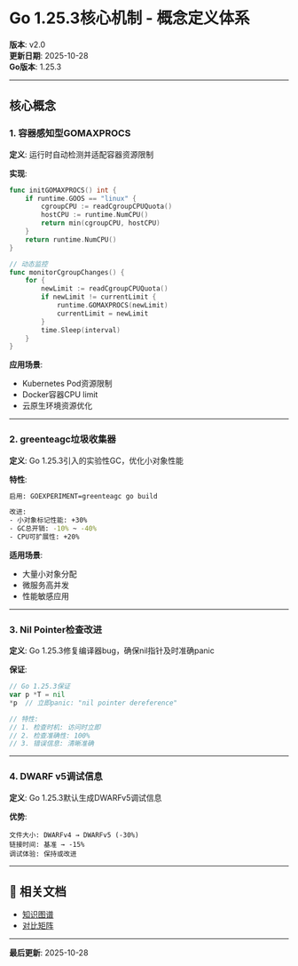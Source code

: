 # Go 1.25.3核心机制 - 概念定义体系

**版本**: v2.0  
**更新日期**: 2025-10-28  
**Go版本**: 1.25.3

---

## 核心概念

### 1. 容器感知型GOMAXPROCS

**定义**: 运行时自动检测并适配容器资源限制

**实现**:

```go
func initGOMAXPROCS() int {
    if runtime.GOOS == "linux" {
        cgroupCPU := readCgroupCPUQuota()
        hostCPU := runtime.NumCPU()
        return min(cgroupCPU, hostCPU)
    }
    return runtime.NumCPU()
}

// 动态监控
func monitorCgroupChanges() {
    for {
        newLimit := readCgroupCPUQuota()
        if newLimit != currentLimit {
            runtime.GOMAXPROCS(newLimit)
            currentLimit = newLimit
        }
        time.Sleep(interval)
    }
}
```

**应用场景**:

- Kubernetes Pod资源限制
- Docker容器CPU limit
- 云原生环境资源优化

---

### 2. greenteagc垃圾收集器

**定义**: Go 1.25.3引入的实验性GC，优化小对象性能

**特性**:

```bash
启用: GOEXPERIMENT=greenteagc go build

改进:
- 小对象标记性能: +30%
- GC总开销: -10% ~ -40%
- CPU可扩展性: +20%
```

**适用场景**:

- 大量小对象分配
- 微服务高并发
- 性能敏感应用

---

### 3. Nil Pointer检查改进

**定义**: Go 1.25.3修复编译器bug，确保nil指针及时准确panic

**保证**:

```go
// Go 1.25.3保证
var p *T = nil
*p  // 立即panic: "nil pointer dereference"

// 特性:
// 1. 检查时机: 访问时立即
// 2. 检查准确性: 100%
// 3. 错误信息: 清晰准确
```

---

### 4. DWARF v5调试信息

**定义**: Go 1.25.3默认生成DWARFv5调试信息

**优势**:

```text
文件大小: DWARFv4 → DWARFv5 (-30%)
链接时间: 基准 → -15%
调试体验: 保持或改进
```

---

## 🔗 相关文档

- [知识图谱](./00-知识图谱.md)
- [对比矩阵](./00-对比矩阵.md)

---

**最后更新**: 2025-10-28
